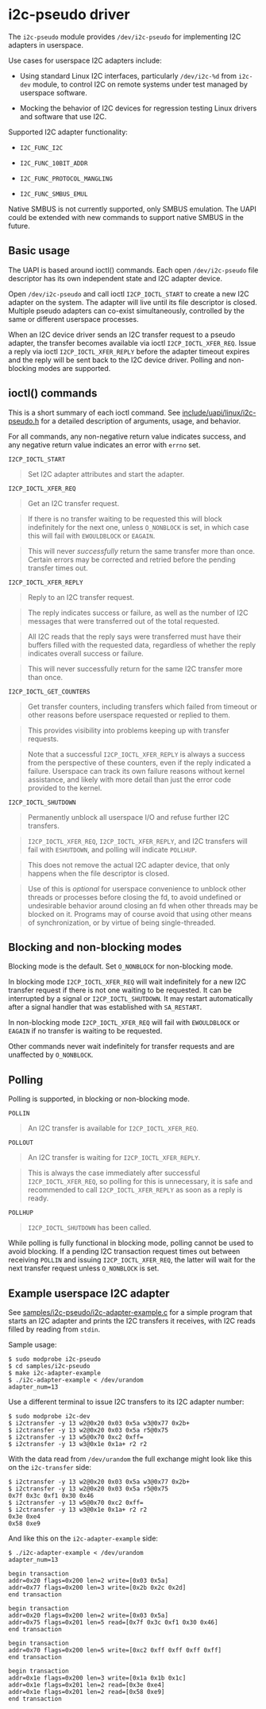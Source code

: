 # i2c-pseudo driver

<!-- SPDX-License-Identifier: GPL-2.0 -->
The `i2c-pseudo` module provides `/dev/i2c-pseudo` for implementing
I2C adapters in userspace.

Use cases for userspace I2C adapters include:

* Using standard Linux I2C interfaces, particularly `/dev/i2c-%d` from
  `i2c-dev` module, to control I2C on remote systems under test managed by
  userspace software.

* Mocking the behavior of I2C devices for regression testing Linux drivers and
  software that use I2C.

Supported I2C adapter functionality:

* `I2C_FUNC_I2C`

* `I2C_FUNC_10BIT_ADDR`

* `I2C_FUNC_PROTOCOL_MANGLING`

* `I2C_FUNC_SMBUS_EMUL`

Native SMBUS is not currently supported, only SMBUS emulation. The UAPI could be
extended with new commands to support native SMBUS in the future.

## Basic usage

The UAPI is based around ioctl() commands. Each open `/dev/i2c-pseudo`
file descriptor has its own independent state and I2C adapter device.

Open `/dev/i2c-pseudo` and call ioctl `I2CP_IOCTL_START` to create a new
I2C adapter on the system. The adapter will live until its file descriptor is
closed. Multiple pseudo adapters can co-exist simultaneously, controlled by the
same or different userspace processes.

When an I2C device driver sends an I2C transfer request to a pseudo adapter, the
transfer becomes available via ioctl `I2CP_IOCTL_XFER_REQ`. Issue a reply
via ioctl `I2CP_IOCTL_XFER_REPLY` before the adapter timeout expires and the
reply will be sent back to the I2C device driver. Polling and non-blocking modes
are supported.

## ioctl() commands

This is a short summary of each ioctl command. See
[include/uapi/linux/i2c-pseudo.h](../../include/uapi/linux/i2c-pseudo.h) for a
detailed description of arguments, usage, and behavior.

For all commands, any non-negative return value indicates success, and any
negative return value indicates an error with `errno` set.

`I2CP_IOCTL_START`

> Set I2C adapter attributes and start the adapter.

`I2CP_IOCTL_XFER_REQ`

> Get an I2C transfer request.

> If there is no transfer waiting to be requested this will block indefinitely
> for the next one, unless `O_NONBLOCK` is set, in which case this will fail
> with `EWOULDBLOCK` or `EAGAIN`.

> This will never *successfully* return the same transfer more than once.
> Certain errors may be corrected and retried before the pending transfer times
> out.

`I2CP_IOCTL_XFER_REPLY`

> Reply to an I2C transfer request.

> The reply indicates success or failure, as well as the number of I2C messages
> that were transferred out of the total requested.

> All I2C reads that the reply says were transferred must have their buffers
> filled with the requested data, regardless of whether the reply indicates
> overall success or failure.

> This will never successfully return for the same I2C transfer more than once.

`I2CP_IOCTL_GET_COUNTERS`

> Get transfer counters, including transfers which failed from timeout or
> other reasons before userspace requested or replied to them.

> This provides visibility into problems keeping up with transfer requests.

> Note that a successful `I2CP_IOCTL_XFER_REPLY` is always a success from the
> perspective of these counters, even if the reply indicated a failure.
> Userspace can track its own failure reasons without kernel assistance,
> and likely with more detail than just the error code provided to the kernel.

`I2CP_IOCTL_SHUTDOWN`

> Permanently unblock all userspace I/O and refuse further I2C transfers.

> `I2CP_IOCTL_XFER_REQ`, `I2CP_IOCTL_XFER_REPLY`, and I2C transfers will
> fail with `ESHUTDOWN`, and polling will indicate `POLLHUP`.

> This does not remove the actual I2C adapter device, that only happens when the
> file descriptor is closed.

> Use of this is *optional* for userspace convenience to unblock other threads
> or processes before closing the fd, to avoid undefined or undesirable behavior
> around closing an fd when other threads may be blocked on it. Programs may of
> course avoid that using other means of synchronization, or by virtue of being
> single-threaded.

## Blocking and non-blocking modes

Blocking mode is the default. Set `O_NONBLOCK` for non-blocking mode.

In blocking mode `I2CP_IOCTL_XFER_REQ` will wait indefinitely for a new
I2C transfer request if there is not one waiting to be requested. It can be
interrupted by a signal or `I2CP_IOCTL_SHUTDOWN`. It may restart automatically
after a signal handler that was established with `SA_RESTART`.

In non-blocking mode `I2CP_IOCTL_XFER_REQ` will fail with
`EWOULDBLOCK` or `EAGAIN` if no transfer is waiting to be requested.

Other commands never wait indefinitely for transfer requests and are unaffected
by `O_NONBLOCK`.

## Polling

Polling is supported, in blocking or non-blocking mode.

`POLLIN`

> An I2C transfer is available for `I2CP_IOCTL_XFER_REQ`.

`POLLOUT`

> An I2C transfer is waiting for `I2CP_IOCTL_XFER_REPLY`.

> This is always the case immediately after successful `I2CP_IOCTL_XFER_REQ`,
> so polling for this is unnecessary, it is safe and recommended to call
> `I2CP_IOCTL_XFER_REPLY` as soon as a reply is ready.

`POLLHUP`

> `I2CP_IOCTL_SHUTDOWN` has been called.

While polling is fully functional in blocking mode, polling cannot be used to
avoid blocking. If a pending I2C transaction request times out between receiving
`POLLIN` and issuing `I2CP_IOCTL_XFER_REQ`, the latter will wait for the
next transfer request unless `O_NONBLOCK` is set.

## Example userspace I2C adapter

See [samples/i2c-pseudo/i2c-adapter-example.c](../../samples/i2c-pseudo/i2c-adapter-example.c) for a simple program that
starts an I2C adapter and prints the I2C transfers it receives, with I2C reads
filled by reading from `stdin`.

Sample usage:

```
$ sudo modprobe i2c-pseudo
$ cd samples/i2c-pseudo
$ make i2c-adapter-example
$ ./i2c-adapter-example < /dev/urandom
adapter_num=13
```

Use a different terminal to issue I2C transfers to its I2C adapter number:

```
$ sudo modprobe i2c-dev
$ i2ctransfer -y 13 w2@0x20 0x03 0x5a w3@0x77 0x2b+
$ i2ctransfer -y 13 w2@0x20 0x03 0x5a r5@0x75
$ i2ctransfer -y 13 w5@0x70 0xc2 0xff=
$ i2ctransfer -y 13 w3@0x1e 0x1a+ r2 r2
```

With the data read from `/dev/urandom` the full exchange might look like this
on the `i2c-transfer` side:

```
$ i2ctransfer -y 13 w2@0x20 0x03 0x5a w3@0x77 0x2b+
$ i2ctransfer -y 13 w2@0x20 0x03 0x5a r5@0x75
0x7f 0x3c 0xf1 0x30 0x46
$ i2ctransfer -y 13 w5@0x70 0xc2 0xff=
$ i2ctransfer -y 13 w3@0x1e 0x1a+ r2 r2
0x3e 0xe4
0x58 0xe9
```

And like this on the `i2c-adapter-example` side:

```
$ ./i2c-adapter-example < /dev/urandom
adapter_num=13

begin transaction
addr=0x20 flags=0x200 len=2 write=[0x03 0x5a]
addr=0x77 flags=0x200 len=3 write=[0x2b 0x2c 0x2d]
end transaction

begin transaction
addr=0x20 flags=0x200 len=2 write=[0x03 0x5a]
addr=0x75 flags=0x201 len=5 read=[0x7f 0x3c 0xf1 0x30 0x46]
end transaction

begin transaction
addr=0x70 flags=0x200 len=5 write=[0xc2 0xff 0xff 0xff 0xff]
end transaction

begin transaction
addr=0x1e flags=0x200 len=3 write=[0x1a 0x1b 0x1c]
addr=0x1e flags=0x201 len=2 read=[0x3e 0xe4]
addr=0x1e flags=0x201 len=2 read=[0x58 0xe9]
end transaction
```
